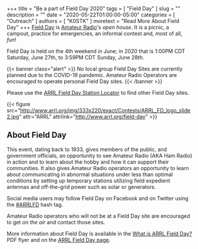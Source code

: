 +++
title = "Be a part of Field Day 2020"
tags = [ "Field Day" ]
slug = ""
description = ""
date = "2020-05-22T01:00:00-05:00"
categories = [ "Outreach" ]
authors = [ "K0STK" ]
moretext = "Read More About Field Day"
+++
[Field Day](http://www.arrl.org/field-day) is [Amateur
Radio](http://www.arrl.org/what-is-ham-radio)'s *open house*.
It is a picnic, a campout, practice for emergencies, an informal contest and,
most of all, *fun*!

Field Day is held on the 4th weekend in June; in 2020 that is 1:00PM CDT
Saturday, June 27th, to 3:59PM CDT Sunday, June 28th.

{{< banner class="alert" >}}
No local group Field Day Sites are currently planned due to the COVID-19
pandemic. Amateur Radio Operators are encouraged to operate personal Field
Day sites.
{{< /banner >}}

Please use the
[ARRL Field Day Station Locator](http://www.arrl.org/field-day-locator)
to find other Field Day sites.

<!--more-->

{{< figure src="http://www.arrl.org/img/333x220/exact/Contests/ARRL_FD_logo_slide2.jpg" attr="ARRL" attrlink="http://www.arrl.org/field-day" >}}

## About Field Day

This event, dating back to 1933, gives members of the public, and
government officials, an opportunity to see Amateur Radio (AKA Ham
Radio) in action and to learn about the hobby and how it can support
their communities. It also gives Amateur Radio operators an opportunity
to learn about communicating in abnormal situations under less than
optimal conditions by setting up temporary stations utilizing field
expedient antennas and off-the-grid power such as solar or generators.

Social media users may follow Field Day on Facebook and on Twitter using
the [#ARRLFD](https://twitter.com/search?q=%23arrlfd&src=typd)
hash tag. 

Amateur Radio operators who will not be at a Field Day site are
encouraged to get *on the air* and contact those sites.

More information about Field Day is available in the
[What is ARRL Field Day?](http://www.arrl.org/files/file/Field-Day/2020/2020%20FD%20Flier.pdf)
PDF flyer and on the [ARRL Field Day page](http://www.arrl.org/field-day).


